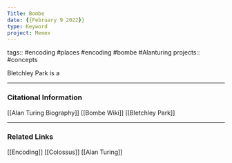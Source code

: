 ```yaml
---
Title: Bombe
date: {{February 9 2022}}
type: Keyword
project: Memex
---
```

tags:: #encoding #places #encoding #bombe #Alanturing 
projects:: #concepts 

Bletchley Park is a 

---
### Citational Information
[[Alan Turing Biography]]
[[Bombe Wiki]]
[[Bletchley Park]]
- - - 
### Related Links
[[Encoding]]
[[Colossus]]
[[Alan Turing]]

